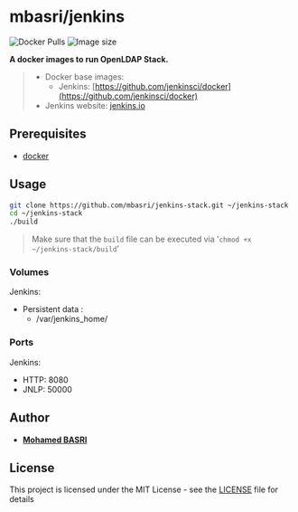 # mbasri/jenkins

![Docker Pulls](https://img.shields.io/docker/pulls/mbasri/jenkins.svg)
![Image size](https://images.microbadger.com/badges/image/mbasri/jenkins.svg)

**A docker images to run OpenLDAP Stack.**

> * Docker base images:
>   * Jenkins: [https://github.com/jenkinsci/docker](https://github.com/jenkinsci/docker)
> * Jenkins website: [jenkins.io](http://jenkins.io)

## Prerequisites

* [docker](https://www.google.com/search?q=how+to+install+docker)

## Usage

```bash
git clone https://github.com/mbasri/jenkins-stack.git ~/jenkins-stack
cd ~/jenkins-stack
./build
```

> Make sure that the `build` file can be executed via '`chmod +x ~/jenkins-stack/build`'

### Volumes

Jenkins:

* Persistent data :
  * /var/jenkins_home/

### Ports

Jenkins:

* HTTP: 8080
* JNLP: 50000

## Author

* [**Mohamed BASRI**](https://github.com/mbasri)

## License

This project is licensed under the MIT License - see the [LICENSE](./LICENSE) file for details
